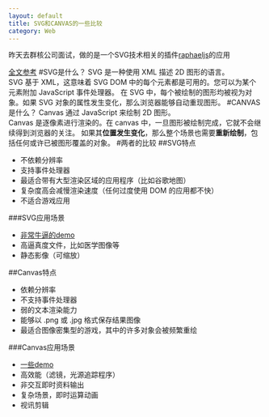 ```yaml
---
layout: default
title: SVG和CANVAS的一些比较
category: Web
---
```

昨天去群核公司面试，做的是一个SVG技术相关的插件[raphaeljs](http://raphaeljs.com/)的应用

[全文参考](http://msdn.microsoft.com/zh-tw/library/ie/gg193983\(v=vs.85\).aspx)
#SVG是什么？
SVG 是一种使用 XML 描述 2D 图形的语言。  
SVG 基于 XML，这意味着 SVG DOM 中的每个元素都是可用的。您可以为某个元素附加 JavaScript 事件处理器。
在 SVG 中，每个被绘制的图形均被视为对象。如果 SVG 对象的属性发生变化，那么浏览器能够自动重现图形。
#CANVAS是什么？
Canvas 通过 JavaScript 来绘制 2D 图形。  
Canvas 是逐像素进行渲染的。在 canvas 中，一旦图形被绘制完成，它就不会继续得到浏览器的关注。
如果其**位置发生变化**，那么整个场景也需要**重新绘制**，包括任何或许已被图形覆盖的对象。
#两者的比较
##SVG特点
+ 不依赖分辨率
+ 支持事件处理器
+ 最适合带有大型渲染区域的应用程序（比如谷歌地图）
+ 复杂度高会减慢渲染速度（任何过度使用 DOM 的应用都不快）
+ 不适合游戏应用

###SVG应用场景
+ [非常牛逼的demo](http://ie.microsoft.com/testdrive/Graphics/RealWorldDataAndDiagrams/Default.xhtml)
+ 高逼真度文件，比如医学图像等
+ 静态影像（可缩放）

##Canvas特点
+ 依赖分辨率
+ 不支持事件处理器
+ 弱的文本渲染能力
+ 能够以 .png 或 .jpg 格式保存结果图像
+ 最适合图像密集型的游戏，其中的许多对象会被频繁重绘

###Canvas应用场景
+ [一些demo](http://ie.microsoft.com/testdrive/Graphics/RealWorldDataAndDiagrams/Default.xhtml)
+ 高效能（滤镜，光源追踪程序）
+ 非交互即时资料输出
+ 复杂场景，即时运算动画
+ 视讯剪辑

